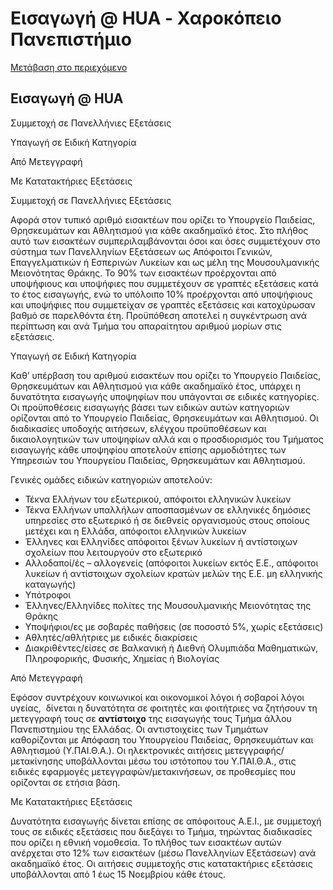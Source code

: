 Εισαγωγή @ HUA - Χαροκόπειο Πανεπιστήμιο
===============    

[Μετάβαση στο περιεχόμενο](https://www.hua.gr/%CE%B5%CE%B9%CF%83%CE%B1%CE%B3%CF%89%CE%B3%CE%AE-hua/#content "Μετάβαση στο περιεχόμενο")

Εισαγωγή @ HUA
--------------

Συμμετοχή σε Πανελλήνιες Εξετάσεις

Υπαγωγή σε Ειδική Κατηγορία

Από Μετεγγραφή

Με Κατατακτήριες Εξετάσεις

Συμμετοχή σε Πανελλήνιες Εξετάσεις

Αφορά στον τυπικό αριθμό εισακτέων που ορίζει το Υπουργείο Παιδείας, Θρησκευμάτων και Αθλητισμού για κάθε ακαδημαϊκό έτος. Στο πλήθος αυτό των εισακτέων συμπεριλαμβάνονται όσοι και όσες συμμετέχουν στο σύστημα των Πανελληνίων Εξετάσεων ως Απόφοιτοι Γενικών, Επαγγελματικών ή Εσπερινών Λυκείων και ως μέλη της Μουσουλμανικής Μειονότητας Θράκης. Το 90% των εισακτέων προέρχονται από υποψήφιους και υποψήφιες που συμμετέχουν σε γραπτές εξετάσεις κατά το έτος εισαγωγής, ενώ το υπόλοιπο 10% προέρχονται από υποψήφιους και υποψήφιες που συμμετείχαν σε γραπτές εξετάσεις και κατοχύρωσαν βαθμό σε παρελθόντα έτη. Προϋπόθεση αποτελεί η συγκέντρωση ανά περίπτωση και ανά Τμήμα του απαραίτητου αριθμού μορίων στις εξετάσεις.

Υπαγωγή σε Ειδική Κατηγορία

Καθ’ υπέρβαση του αριθμού εισακτέων που ορίζει το Υπουργείο Παιδείας, Θρησκευμάτων και Αθλητισμού για κάθε ακαδημαϊκό έτος, υπάρχει η δυνατότητα εισαγωγής υποψηφίων που υπάγονται σε ειδικές κατηγορίες. Οι προϋποθέσεις εισαγωγής βάσει των ειδικών αυτών κατηγοριών ορίζονται από το Υπουργείο Παιδείας, Θρησκευμάτων και Αθλητισμού. Οι διαδικασίες υποδοχής αιτήσεων, ελέγχου προϋποθέσεων και δικαιολογητικών των υποψηφίων αλλά και ο προσδιορισμός του Τμήματος εισαγωγής κάθε υποψηφίου αποτελούν επίσης αρμοδιότητες των Υπηρεσιών του Υπουργείου Παιδείας, Θρησκευμάτων και Αθλητισμού.

Γενικές ομάδες ειδικών κατηγοριών αποτελούν:

*   Τέκνα Ελλήνων του εξωτερικού, απόφοιτοι ελληνικών λυκείων
*   Τέκνα Ελλήνων υπαλλήλων αποσπασμένων σε ελληνικές δημόσιες υπηρεσίες στο εξωτερικό ή σε διεθνείς οργανισμούς στους οποίους μετέχει και η Ελλάδα, απόφοιτοι ελληνικών λυκείων
*   Έλληνες και Ελληνίδες απόφοιτοι ξένων λυκείων ή αντίστοιχων σχολείων που λειτουργούν στο εξωτερικό
*   Αλλοδαποί/ές – αλλογενείς (απόφοιτοι λυκείων εκτός Ε.Ε., απόφοιτοι λυκείων ή αντίστοιχων σχολείων κρατών μελών της Ε.Ε. μη ελληνικής καταγωγής)
*   Υπότροφοι
*   Έλληνες/Ελληνίδες πολίτες της Μουσουλμανικής Μειονότητας της Θράκης
*   Υποψήφιοι/ες με σοβαρές παθήσεις (σε ποσοστό 5%, χωρίς εξετάσεις)
*   Αθλητές/αθλήτριες με ειδικές διακρίσεις
*   Διακριθέντες/είσες σε Βαλκανική ή Διεθνή Ολυμπιάδα Μαθηματικών, Πληροφορικής, Φυσικής, Χημείας ή Βιολογίας

Από Μετεγγραφή

Εφόσον συντρέχουν κοινωνικοί και οικονομικοί λόγοι ή σοβαροί λόγοι υγείας,  δίνεται η δυνατότητα σε φοιτητές και φοιτήτριες να ζητήσουν τη μετεγγραφή τους σε **αντίστοιχο** της εισαγωγής τους Τμήμα άλλου Πανεπιστημίου της Ελλάδας. Οι αντιστοιχείες των Τμημάτων καθορίζονται με Απόφαση του Υπουργείου Παιδείας, Θρησκευμάτων και Αθλητισμού (Υ.ΠΑΙ.Θ.Α.). Οι ηλεκτρονικές αιτήσεις μετεγγραφής/μετακίνησης υποβάλλονται μέσω του ιστότοπου του Υ.ΠΑΙ.Θ.Α., στις ειδικές εφαρμογές μετεγγραφών/μετακινήσεων, σε προθεσμίες που ορίζονται σε ετήσια βάση.

Με Κατατακτήριες Εξετάσεις

Δυνατότητα εισαγωγής δίνεται επίσης σε απόφοιτους Α.Ε.Ι., με συμμετοχή τους σε ειδικές εξετάσεις που διεξάγει το Τμήμα, τηρώντας διαδικασίες που ορίζει η εθνική νομοθεσία. Το πλήθος των εισακτέων αυτών ανέρχεται στο 12% των εισακτέων (μέσω Πανελληνίων Εξετάσεων) ανά ακαδημαϊκό έτος. Οι αιτήσεις συμμετοχής στις κατατακτήριες εξετάσεις υποβάλλονται από 1 έως 15 Νοεμβρίου κάθε έτους.
